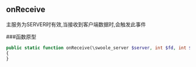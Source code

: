 ## onReceive

主服务为SERVER时有效,当接收到客户端数据时,会触发此事件

###函数原型  
```php
public static function onReceive(\swoole_server $server, int $fd, int $reactor_id, string $data): void
{
}
```